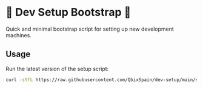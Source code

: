 # 🚀 Dev Setup Bootstrap 🚀

Quick and minimal bootstrap script for setting up new development machines.

## Usage

Run the latest version of the setup script:

```sh
curl -sSfL https://raw.githubusercontent.com/QbixSpain/dev-setup/main/setup.sh | sh
```

